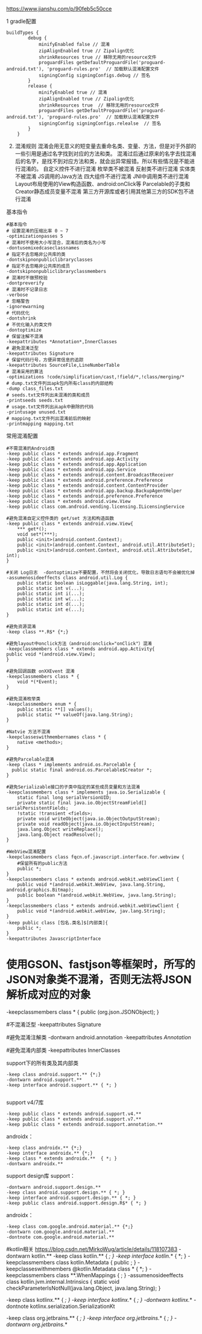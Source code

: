https://www.jianshu.com/p/90feb5c50cce

1 gradle配置
```
buildTypes {
        debug {         
            minifyEnabled false // 混淆  
            zipAlignEnabled true // Zipalign优化 
            shrinkResources true // 移除无用的resource文件    
            proguardFiles getDefaultProguardFile('proguard-android.txt'), 'proguard-rules.pro'  // 加载默认混淆配置文件  
            signingConfig signingConfigs.debug // 签名
        }
        release {                      
            minifyEnabled true // 混淆            
            zipAlignEnabled true // Zipalign优化          
            shrinkResources true  // 移除无用的resource文件           
            proguardFiles getDefaultProguardFile('proguard-android.txt'), 'proguard-rules.pro'  // 加载默认混淆配置文件
            signingConfig signingConfigs.relealse  // 签名
        }
    }
```
2. 混淆规则
   混淆会用无意义的短变量去重命名类、变量、方法，但是对于外部的一些引用是通过名字找到对应的方法和类。
   混淆过后通过原来的名字去找混淆后的名字，是找不到对应方法和类，就会出异常报错。所以有些情况是不能进行混淆的。
自定义控件不进行混淆
枚举类不被混淆
反射类不进行混淆
实体类不被混淆
JS调用的Java方法
四大组件不进行混淆
JNI中调用类不进行混淆
Layout布局使用的View构造函数、android:onClick等
Parcelable的子类和Creator静态成员变量不混淆
第三方开源库或者引用其他第三方的SDK包不进行混淆

基本指令
```
#基本指令
# 设置混淆的压缩比率 0 ~ 7
-optimizationpasses 5  
# 混淆时不使用大小写混合，混淆后的类名为小写
-dontusemixedcaseclassnames  
# 指定不去忽略非公共库的类
-dontskipnonpubliclibraryclasses
# 指定不去忽略非公共库的成员
-dontskipnonpubliclibraryclassmembers 
# 混淆时不做预校验
-dontpreverify           
# 混淆时不记录日志
-verbose             
# 忽略警告
-ignorewarning          
# 代码优化
-dontshrink  
# 不优化输入的类文件                
-dontoptimize 
# 保留注解不混淆             
-keepattributes *Annotation*,InnerClasses
# 避免混淆泛型
-keepattributes Signature  
# 保留代码行号，方便异常信息的追踪
-keepattributes SourceFile,LineNumberTable  
# 混淆采用的算法
-optimizations !code/simplification/cast,!field/*,!class/merging/*  
# dump.txt文件列出apk包内所有class的内部结构
-dump class_files.txt        
# seeds.txt文件列出未混淆的类和成员
-printseeds seeds.txt
# usage.txt文件列出从apk中删除的代码
-printusage unused.txt
# mapping.txt文件列出混淆前后的映射
-printmapping mapping.txt
```
常用混淆配置
```
#不需混淆的Android类
-keep public class * extends android.app.Fragment
-keep public class * extends android.app.Activity
-keep public class * extends android.app.Application
-keep public class * extends android.app.Service
-keep public class * extends android.content.BroadcastReceiver
-keep public class * extends android.preference.Preference
-keep public class * extends android.content.ContentProvider
-keep public class * extends android.app.backup.BackupAgentHelper
-keep public class * extends android.preference.Preference
-keep public class * extends android.view.View
-keep public class com.android.vending.licensing.ILicensingService

#避免混淆自定义控件类的 get/set 方法和构造函数
-keep public class * extends android.view.View{
    *** get*();
    void set*(***);
    public <init>(android.content.Context);
    public <init>(android.content.Context, android.util.AttributeSet);
    public <init>(android.content.Context, android.util.AttributeSet, int);
}

#关闭 Log日志  -dontoptimize不要配置，不然将会关闭优化，导致日志语句不会被优化掉
-assumenosideeffects class android.util.Log {
    public static boolean isLoggable(java.lang.String, int);
    public static int v(...);
    public static int i(...);
    public static int w(...);
    public static int d(...);
    public static int e(...);
}

#避免资源混淆
-keep class **.R$* {*;}

#避免layout中onclick方法（android:onclick="onClick"）混淆
-keepclassmembers class * extends android.app.Activity{
public void *(android.view.View);
}

#避免回调函数 onXXEvent 混淆
-keepclassmembers class * {
    void *(*Event);
}

#避免混淆枚举类
-keepclassmembers enum * {
    public static **[] values();
    public static ** valueOf(java.lang.String);
}

#Natvie 方法不混淆
-keepclasseswithmembernames class * {
    native <methods>;
}

#避免Parcelable混淆
-keep class * implements android.os.Parcelable {
  public static final android.os.Parcelable$Creator *;
}

#避免Serializable接口的子类中指定的某些成员变量和方法混淆
-keepclassmembers class * implements java.io.Serializable {
    static final long serialVersionUID;
    private static final java.io.ObjectStreamField[] serialPersistentFields;
    !static !transient <fields>;
    private void writeObject(java.io.ObjectOutputStream);
    private void readObject(java.io.ObjectInputStream);
    java.lang.Object writeReplace();
    java.lang.Object readResolve();
}

#WebView混淆配置
-keepclassmembers class fqcn.of.javascript.interface.for.webview {
    #保留所有的public方法
    public *;
}
-keepclassmembers class * extends android.webkit.webViewClient {
    public void *(android.webkit.WebView, java.lang.String, android.graphics.Bitmap);
    public boolean *(android.webkit.WebView, java.lang.String);
}
-keepclassmembers class * extends android.webkit.webViewClient {
    public void *(android.webkit.webView, jav.lang.String);
}
-keep public class [包名.类名]$[内部类]{
    public *;
}
-keepattributes JavascriptInterface
```

# 使用GSON、fastjson等框架时，所写的JSON对象类不混淆，否则无法将JSON解析成对应的对象
-keepclassmembers class * {
public <init>(org.json.JSONObject);
}

#不混淆泛型
-keepattributes Signature

#避免混淆注解类
-dontwarn android.annotation
-keepattributes *Annotation*

#避免混淆内部类
-keepattributes InnerClasses


support下的所有类及其内部类
```
-keep class android.support.** {*;}
-dontwarn android.support.**
-keep interface android.support.** { *; }


```
support v4/7库
```
-keep public class * extends android.support.v4.**
-keep public class * extends android.support.v7.**
-keep public class * extends android.support.annotation.**
```
androidx：
```
-keep class androidx.** {*;}
-keep interface androidx.** {*;}
-keep class * extends androidx.**  { *; }
-dontwarn androidx.**
```


support design库
support：
```
-dontwarn android.support.design.**
-keep class android.support.design.** { *; }
-keep interface android.support.design.** { *; }
-keep public class android.support.design.R$* { *; }
```
androidx：
```
-keep class com.google.android.material.** {*;}
-dontwarn com.google.android.material.**
-dontnote com.google.android.material.**
```


#kotlin相关  https://blog.csdn.net/MirkoWug/article/details/118107383
-dontwarn kotlin.**
-keep class kotlin.** { *; }
-keep interface kotlin.** { *; }
-keepclassmembers class kotlin.Metadata {
public <methods>;
}
-keepclasseswithmembers @kotlin.Metadata class * { *; }
-keepclassmembers class **.WhenMappings {
<fields>;
}
-assumenosideeffects class kotlin.jvm.internal.Intrinsics {
static void checkParameterIsNotNull(java.lang.Object, java.lang.String);
}

-keep class kotlinx.** { *; }
-keep interface kotlinx.** { *; }
-dontwarn kotlinx.**
-dontnote kotlinx.serialization.SerializationKt

-keep class org.jetbrains.** { *; }
-keep interface org.jetbrains.** { *; }
-dontwarn org.jetbrains.**
